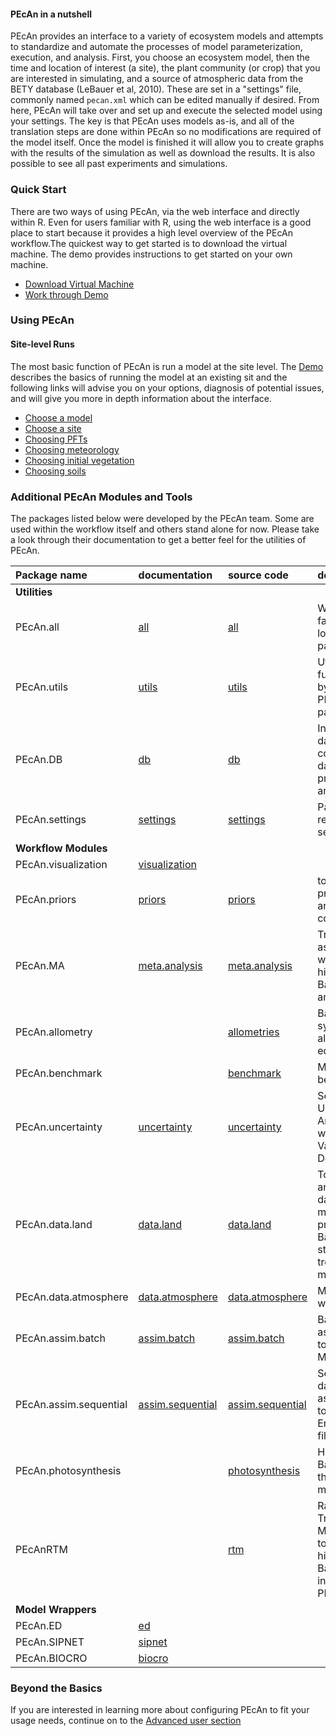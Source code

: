 #### PEcAn in a nutshell

PEcAn provides an interface to a variety of ecosystem models and attempts to standardize and automate the processes of model parameterization, execution, and analysis. First, you choose an ecosystem model, then the time and location of interest (a site), the plant community (or crop) that you are interested in simulating, and a source of atmospheric data from the BETY database (LeBauer et al, 2010). These are set in a "settings" file, commonly named `pecan.xml` which can be edited manually if desired. From here, PEcAn will take over and set up and execute the selected model using your settings. The key is that PEcAn uses models as-is, and all of the translation steps are done within PEcAn so no modifications are required of the model itself. Once the model is finished it will allow you to create graphs with the results of the simulation as well as download the results. It is also possible to see all past experiments and simulations.

<!--can add figures of the web interface and workflow here-->

### Quick Start

There are two ways of using PEcAn, via the web interface and directly within R. Even for users familiar with R, using the web interface is a good place to start because it provides a high level overview of the PEcAn workflow.The quickest way to get started is to download the virtual machine. The demo provides instructions to get started on your own machine. 
 * [Download Virtual Machine](http://opensource.ncsa.illinois.edu/projects/artifacts.php?key=PECAN) 
 * [Work through Demo](http://pecanproject.github.io/tutorials.html)

### Using PEcAn

#### Site-level Runs
The most basic function of PEcAn is run a model at the site level. The [Demo](http://pecanproject.github.io/tutorials.html) describes the basics of running the model at an existing sit and the following links will advise you on your options, diagnosis of potential issues, and will give you more in depth information about the interface.

* [Choose a model](Choose-a-model.md)
* [Choose a site](Choose-a-site.md)
* [Choosing PFTs](Choosing-PFTs.md)
* [Choosing meteorology](Choosing-meteorlogy.md)
* [Choosing initial vegetation](Coosing-initial-vegetation.md)
* [Choosing soils](Choosing-soils.md)


### Additional PEcAn Modules and Tools
The packages listed below were developed by the PEcAn team. Some are used within the workflow itself and others stand alone for now. Please take a look through their documentation to get a better feel for the utilities of PEcAn.

| Package name | documentation | source code | description |
|:---|:---|:---|:---|
|**Utilities**| | |
|PEcAn.all| [all](https://pecanproject.github.io/pecan//all/inst/web/index.html) | [all](https://github.com/PecanProject/pecan/tree/master/all)  | Wrapper to facilitate loading of core packages|
| PEcAn.utils | [utils](https://pecanproject.github.io/pecan//utils/inst/web/index.html)| [utils](https://github.com/PecanProject/pecan/tree/master/utils)  | Utility functions used by many PEcAn packages|
| PEcAn.DB| [db](https://pecanproject.github.io/pecan//db/inst/web/index.html)|[db](https://github.com/PecanProject/pecan/tree/master/db)  |Interface to database containing data, provenance, and results|
|PEcAn.settings| [settings](https://pecanproject.github.io/pecan//settings/inst/web/index.html)| [settings](https://github.com/PecanProject/pecan/tree/master/settings)  | Package to read PEcAn settings files|
|**Workflow Modules**| | |
|PEcAn.visualization| [visualization](https://pecanproject.github.io/pecan//visualization/inst/web/index.html)| ||
|PEcAn.priors | [priors](https://pecanproject.github.io/pecan//modules/priors/inst/web/index.html) | [priors ](https://github.com/PecanProject/pecan/tree/master/modules/priors)  | tools for fitting priors to data and expert constraint|
|PEcAn.MA | [meta.analysis](https://pecanproject.github.io/pecan//modules/meta.analysis/inst/web/index.html)| [meta.analysis ](https://github.com/PecanProject/pecan/tree/master/modules/meta.analysis) | Trait assimilation workflow & hierarchical Bayes meta-analysis|
|PEcAn.allometry | |  [allometries ](https://github.com/PecanProject/pecan/tree/master/modules/allometry)  | Bayesian synthesis of allometric equations|
|PEcAn.benchmark| |  [benchmark ](https://github.com/PecanProject/pecan/tree/master/modules/benchmark)  | Model benchmarking
|PEcAn.uncertainty | [uncertainty](https://pecanproject.github.io/pecan//modules/uncertainty/inst/web/index.html) | [uncertainty ](https://github.com/PecanProject/pecan/tree/master/modules/uncertainty) | Sensitivity and Uncertainty Analysis workflow. Variance Decomposition|
|PEcAn.data.land| [data.land](https://pecanproject.github.io/pecan//modules/data.land/inst/web/index.html)| [data.land ](https://github.com/PecanProject/pecan/tree/master/modules/data.land/R) | Tools for land and vegetation data. At the moment predominantly Bayesian state-space tree-ring models.|
|PEcAn.data.atmosphere| [data.atmosphere](https://pecanproject.github.io/pecan//modules/data.atmosphere/inst/web/index.html)| [data.atmosphere ](https://github.com/PecanProject/pecan/tree/master/modules/data.atmosphere) | Meteorology workflow|
|PEcAn.assim.batch| [assim.batch](https://pecanproject.github.io/pecan//modules/assim.batch/inst/web/index.html) | [assim.batch ](https://github.com/PecanProject/pecan/tree/master/modules/assim.batch) | Batch data assimilation tools (e.g. MCMC)
|PEcAn.assim.sequential| [assim.sequential](https://pecanproject.github.io/pecan//modules/assim.sequential/inst/web/index.html)| [assim.sequential ](https://github.com/PecanProject/pecan/tree/master/modules/assim.sequential) | Sequential data assimilation tools (e.g. EnKF, particle filter)
|PEcAn.photosynthesis | |  [photosynthesis ](https://github.com/PecanProject/pecan/tree/master/modules/photosynthesis) | Hierarchical Bayes fitting of the Farquhar model |
|PEcAnRTM | | [rtm ](https://github.com/PecanProject/pecan/tree/master/modules/rtm)   | Radiative Transfer Modeling tools; hierarchical Bayes inversion of PROSPECT |
|**Model Wrappers** | | | 
|PEcAn.ED| [ed](https://pecanproject.github.io/pecan//models/ed/inst/web/index.html) | |
|PEcAn.SIPNET| [sipnet](https://pecanproject.github.io/pecan//models/sipnet/inst/web/index.html) | |
|PEcAn.BIOCRO| [biocro](https://pecanproject.github.io/pecan//models/biocro/inst/web/index.html) | |



### Beyond the Basics

If you are interested in learning more about configuring PEcAn to fit your usage needs, continue on to the [Advanced user section](../advanced_users_guide.md)


